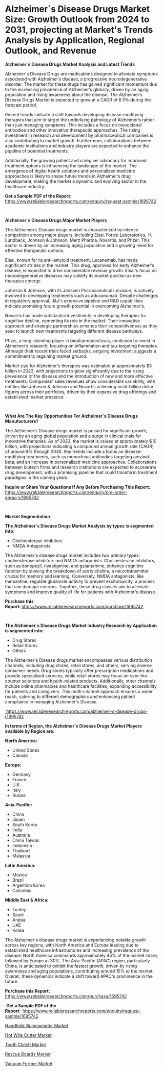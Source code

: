 <p><h1>Alzheimer`s Disease Drugs Market Size: Growth Outlook from 2024 to 2031, projecting at Market's Trends Analysis by Application, Regional Outlook, and Revenue</h1></p><p><strong>Alzheimer`s Disease Drugs Market Analysis and Latest Trends</strong></p>
<p><p>Alzheimer's Disease Drugs are medications designed to alleviate symptoms associated with Alzheimer’s disease, a progressive neurodegenerative disorder. The market for these drugs has gained significant momentum due to the increasing prevalence of Alzheimer’s globally, driven by an aging population and rising awareness about the disease. The Alzheimer’s Disease Drugs Market is expected to grow at a CAGR of 8.5% during the forecast period.</p><p>Recent trends indicate a shift towards developing disease-modifying therapies that aim to target the underlying pathology of Alzheimer’s rather than just managing symptoms. This includes a focus on monoclonal antibodies and other innovative therapeutic approaches. The rising investment in research and development by pharmaceutical companies is also contributing to market growth. Furthermore, collaborations between academic institutions and industry players are expected to enhance the pipeline of potential treatments.</p><p>Additionally, the growing patient and caregiver advocacy for improved treatment options is influencing the landscape of the market. The emergence of digital health solutions and personalized medicine approaches is likely to shape future trends in Alzheimer’s drug development, making the market a dynamic and evolving sector in the healthcare industry.</p></p>
<p><strong>Get a Sample PDF of the Report:&nbsp;</strong> <a href="https://www.reliableresearchreports.com/enquiry/request-sample/1695742?utm_campaign=118&utm_medium=2&utm_source=Github&utm_content=ia&utm_term=19102024&utm_id=alzheimers-disease-drugs">https://www.reliableresearchreports.com/enquiry/request-sample/1695742</a></p>
<p>&nbsp;</p>
<p><strong>Alzheimer`s Disease Drugs Major Market Players</strong></p>
<p><p>The Alzheimer’s Disease drugs market is characterized by intense competition among major players, including Eisai, Forest Laboratories, H. Lundbeck, Johnson & Johnson, Merz Pharma, Novartis, and Pfizer. This sector is driven by an increasing aging population and a growing need for effective therapeutic options.</p><p>Eisai, known for its anti-amyloid treatment, Lecanemab, has made significant strides in the market. This drug, approved for early Alzheimer’s disease, is expected to drive considerable revenue growth. Eisai's focus on neurodegenerative diseases may solidify its market position as new therapies emerge.</p><p>Johnson & Johnson, with its Janssen Pharmaceuticals division, is actively involved in developing treatments such as aducanumab. Despite challenges in regulatory approval, J&J's extensive pipeline and R&D capabilities indicate promising future growth potential in overcoming Alzheimer's.</p><p>Novartis has made substantial investments in developing therapies for cognitive decline, cementing its role in the market. Their innovative approach and strategic partnerships enhance their competitiveness as they seek to launch new treatments targeting different disease pathways.</p><p>Pfizer, a long-standing player in biopharmaceuticals, continues to invest in Alzheimer’s research, focusing on inflammation and tau-targeting therapies. Although their recent trials faced setbacks, ongoing investment suggests a commitment to regaining market ground.</p><p>Market size for Alzheimer's therapies was estimated at approximately $3 billion in 2023, with projections to grow significantly due to the rising prevalence of the disease and the introduction of new and more effective treatments. Companies' sales revenues show considerable variability, with entities like Johnson & Johnson and Novartis achieving multi-billion dollar figures across their portfolios, driven by their expansive drug offerings and established market presence.</p></p>
<p>&nbsp;</p>
<p><strong>What Are The Key Opportunities For Alzheimer`s Disease Drugs Manufacturers?</strong></p>
<p><p>The Alzheimer’s Disease drugs market is poised for significant growth, driven by an aging global population and a surge in clinical trials for innovative therapies. As of 2023, the market is valued at approximately $10 billion, with projections indicating a compound annual growth rate (CAGR) of around 8% through 2030. Key trends include a focus on disease-modifying treatments, such as monoclonal antibodies targeting amyloid-beta, and an increase in personalized medicine approaches. Collaborations between biotech firms and research institutions are expected to accelerate drug development, with a promising pipeline that could transform treatment paradigms in the coming years.</p></p>
<p><strong>Inquire or Share Your Questions If Any Before Purchasing This Report:</strong> <a href="https://www.reliableresearchreports.com/enquiry/pre-order-enquiry/1695742?utm_campaign=118&utm_medium=2&utm_source=Github&utm_content=ia&utm_term=19102024&utm_id=alzheimers-disease-drugs">https://www.reliableresearchreports.com/enquiry/pre-order-enquiry/1695742</a></p>
<p>&nbsp;</p>
<p><strong>Market Segmentation</strong></p>
<p><strong>The Alzheimer`s Disease Drugs Market Analysis by types is segmented into:</strong></p>
<p><ul><li>Cholinesterase Inhibitors</li><li>NMDA Antagonists</li></ul></p>
<p><p>The Alzheimer's disease drugs market includes two primary types: cholinesterase inhibitors and NMDA antagonists. Cholinesterase inhibitors, such as donepezil, rivastigmine, and galantamine, enhance cognitive function by slowing the breakdown of acetylcholine, a neurotransmitter crucial for memory and learning. Conversely, NMDA antagonists, like memantine, regulate glutamate activity to prevent excitotoxicity, a process that can damage neurons. Together, these drug classes aim to alleviate symptoms and improve quality of life for patients with Alzheimer's disease.</p></p>
<p><strong>Purchase this Report:&nbsp;</strong><a href="https://www.reliableresearchreports.com/purchase/1695742?utm_campaign=118&utm_medium=2&utm_source=Github&utm_content=ia&utm_term=19102024&utm_id=alzheimers-disease-drugs">https://www.reliableresearchreports.com/purchase/1695742</a></p>
<p>&nbsp;</p>
<p><strong>The Alzheimer`s Disease Drugs Market Industry Research by Application is segmented into:</strong></p>
<p><ul><li>Drug Stores</li><li>Retail Stores</li><li>Others</li></ul></p>
<p><p>The Alzheimer's Disease drugs market encompasses various distribution channels, including drug stores, retail stores, and others, serving diverse consumer needs. Drug stores typically offer prescription medications and provide specialized services, while retail stores may focus on over-the-counter solutions and health-related products. Additionally, other channels include online pharmacies and healthcare facilities, expanding accessibility for patients and caregivers. This multi-channel approach ensures a wider reach, catering to different demographics and enhancing patient compliance in managing Alzheimer's Disease.</p></p>
<p><a href="https://www.reliableresearchreports.com/alzheimer-s-disease-drugs-r1695742?utm_campaign=118&utm_medium=2&utm_source=Github&utm_content=ia&utm_term=19102024&utm_id=alzheimers-disease-drugs">&nbsp;https://www.reliableresearchreports.com/alzheimer-s-disease-drugs-r1695742</a></p>
<p><strong>In terms of Region, the Alzheimer`s Disease Drugs Market Players available by Region are:</strong></p>
<p>
    <p> <strong> North America: </strong>
        <ul>
            <li>United States</li>
            <li>Canada</li>
        </ul>
        </p> 
    <p> <strong> Europe: </strong>
        <ul>
            <li>Germany</li>
            <li>France</li>
            <li>U.K.</li>
            <li>Italy</li>
            <li>Russia</li>
        </ul>
        </p> 
    <p> <strong> Asia-Pacific: </strong>
        <ul>
            <li>China</li>
            <li>Japan</li>
            <li>South Korea</li>
            <li>India</li>
            <li>Australia</li>
            <li>China Taiwan</li>
            <li>Indonesia</li>
            <li>Thailand</li>
            <li>Malaysia</li>
        </ul>
        </p> 
    <p> <strong> Latin America: </strong>
        <ul>
            <li>Mexico</li>
            <li>Brazil</li>
            <li>Argentina Korea</li>
            <li>Colombia</li>
        </ul>
        </p> 
    <p> <strong> Middle East & Africa: </strong>
        <ul>
            <li>Turkey</li>
            <li>Saudi</li>
            <li>Arabia</li>
            <li>UAE</li>
            <li>Korea</li>
        </ul>
    </p>
    </p>
<p><p>The Alzheimer's disease drugs market is experiencing notable growth across key regions, with North America and Europe leading due to established healthcare infrastructures and increasing prevalence of the disease. North America commands approximately 45% of the market share, followed by Europe at 30%. The Asia-Pacific (APAC) region, particularly China, is anticipated to exhibit the fastest growth, driven by rising awareness and aging populations, contributing around 15% to the market. Overall, these dynamics indicate a shift toward APAC's prominence in the future.</p></p>
<p><strong>Purchase this Report: </strong><a href="https://www.reliableresearchreports.com/purchase/1695742?utm_campaign=118&utm_medium=2&utm_source=Github&utm_content=ia&utm_term=19102024&utm_id=alzheimers-disease-drugs">https://www.reliableresearchreports.com/purchase/1695742</a></p>
<p>&nbsp;<strong>Get a Sample PDF of the Report:&nbsp;&nbsp;</strong><a href="https://www.reliableresearchreports.com/enquiry/request-sample/1695742?utm_campaign=118&utm_medium=2&utm_source=Github&utm_content=ia&utm_term=19102024&utm_id=alzheimers-disease-drugs">https://www.reliableresearchreports.com/enquiry/request-sample/1695742</a></p>
<p><strong></strong></p>
<p><p><a href="https://github.com/dowsegmspivadlk/Market-Research-Report-List-1/blob/main/handheld-illuminometer-market.md?utm_campaign=118&utm_medium=2&utm_source=Github&utm_content=ia&utm_term=19102024&utm_id=alzheimers-disease-drugs">Handheld Illuminometer Market</a></p><p><a href="https://issuu.com/reportprime-2/docs/hot-wire-cutter-market-size-2030.pp_d61095baf17484?utm_campaign=118&utm_medium=2&utm_source=Github&utm_content=ia&utm_term=19102024&utm_id=alzheimers-disease-drugs">Hot Wire Cutter Market</a></p><p><a href="https://github.com/knaufethaganye/Market-Research-Report-List-1/blob/main/tooth-clutch-market.md?utm_campaign=118&utm_medium=2&utm_source=Github&utm_content=ia&utm_term=19102024&utm_id=alzheimers-disease-drugs">Tooth Clutch Market</a></p><p><a href="https://www.linkedin.com/pulse/rescue-boards-industry-sector-market-dynamics-future-scenarios-3lqac?utm_campaign=118&utm_medium=2&utm_source=Github&utm_content=ia&utm_term=19102024&utm_id=alzheimers-disease-drugs">Rescue Boards Market</a></p><p><a href="https://issuu.com/reportprime-2/docs/vacuum-former-market-size-2030.pptx_66191f8297b76f?utm_campaign=118&utm_medium=2&utm_source=Github&utm_content=ia&utm_term=19102024&utm_id=alzheimers-disease-drugs">Vacuum Former Market</a></p></p>